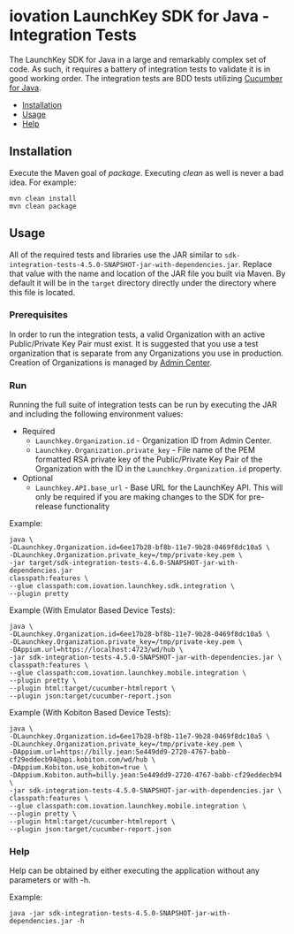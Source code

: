 # iovation LaunchKey SDK for Java - Integration Tests

The LaunchKey SDK for Java in a large and remarkably complex set of code. As such, it requires a battery of integration
tests to validate it is in good working order. The integration tests are BDD tests utilizing
[Cucumber for Java](https://cucumber.io/docs/reference/jvm#java).

  * [Installation](#installation)
  * [Usage](#usage)
  * [Help](#help)


## <a name="installation"></a>Installation

Execute the Maven goal of _package_. Executing _clean_ as well is never a bad idea.  For example:

```
mvn clean install
mvn clean package
```

## <a name="usage"></a>Usage

All of the required tests and libraries use the JAR similar to 
`sdk-integration-tests-4.5.0-SNAPSHOT-jar-with-dependencies.jar`. Replace that value with the name and location
of the JAR file you built via Maven. By default it will be in the `target`
directory directly under the directory where this file is located.

### <a name="prerequisites"></a>Prerequisites

In order to run the integration tests, a valid Organization with an active Public/Private Key Pair must exist. It is 
suggested that you use a test organization that is separate from any Organizations you use in production. Creation of
Organizations is managed by [Admin Center](https://admin.launchkey.com).

### <a name="run"></a>Run
  
Running the full suite of integration tests can be run by executing the JAR and including the following environment
values:

* Required
    * `Launchkey.Organization.id` - Organization ID from Admin Center.
    * `Launchkey.Organization.private_key` - File name of the PEM formatted RSA private key of the Public/Private Key Pair
    of the Organization with the ID in the `Launchkey.Organization.id` property.
* Optional
    * `Launchkey.API.base_url` - Base URL for the LaunchKey API. This will only be required if you are making changes
        to the SDK for pre-release functionality 

Example:
```
java \
-DLaunchkey.Organization.id=6ee17b28-bf8b-11e7-9b28-0469f8dc10a5 \
-DLaunchkey.Organization.private_key=/tmp/private-key.pem \
-jar target/sdk-integration-tests-4.6.0-SNAPSHOT-jar-with-dependencies.jar
classpath:features \
--glue classpath:com.iovation.launchkey.sdk.integration \
--plugin pretty
```

Example (With Emulator Based Device Tests):
 
 ```
 java \
 -DLaunchkey.Organization.id=6ee17b28-bf8b-11e7-9b28-0469f8dc10a5 \
 -DLaunchkey.Organization.private_key=/tmp/private-key.pem \
 -DAppium.url=https://localhost:4723/wd/hub \
 -jar sdk-integration-tests-4.5.0-SNAPSHOT-jar-with-dependencies.jar \
 classpath:features \
 --glue classpath:com.iovation.launchkey.mobile.integration \
 --plugin pretty \
 --plugin html:target/cucumber-htmlreport \
 --plugin json:target/cucumber-report.json
 ```

Example (With Kobiton Based Device Tests):

```
java \
-DLaunchkey.Organization.id=6ee17b28-bf8b-11e7-9b28-0469f8dc10a5 \
-DLaunchkey.Organization.private_key=/tmp/private-key.pem \
-DAppium.url=https://billy.jean:5e449dd9-2720-4767-babb-cf29eddecb94@api.kobiton.com/wd/hub \
-DAppium.Kobiton.use_kobiton=true \
-DAppium.Kobiton.auth=billy.jean:5e449dd9-2720-4767-babb-cf29eddecb94 \
-jar sdk-integration-tests-4.5.0-SNAPSHOT-jar-with-dependencies.jar \
classpath:features \
--glue classpath:com.iovation.launchkey.mobile.integration \
--plugin pretty \
--plugin html:target/cucumber-htmlreport \
--plugin json:target/cucumber-report.json
```

### <a name="help"></a>Help
  
Help can be obtained by either executing the application without any parameters or with -h.

Example:
```
java -jar sdk-integration-tests-4.5.0-SNAPSHOT-jar-with-dependencies.jar -h
```
